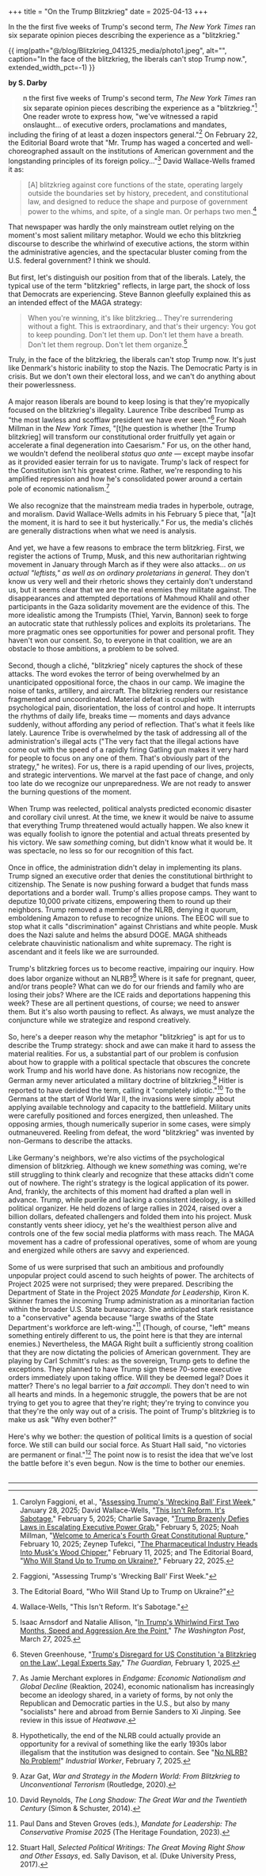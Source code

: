 +++
title = "On the Trump Blitzkrieg"
date = 2025-04-13
+++

In the the first five weeks of Trump's second term, *The New York Times* ran six separate opinion pieces describing the experience as a "blitzkrieg."

<!-- more -->
{{ img(path="@/blog/Blitzkrieg_041325_media/photo1.jpeg", 
alt="", caption="In the face of the blitzkrieg, the liberals can't stop Trump now.", extended_width_pct=-1) }}



**by S. Darby**

<font style="font-family: Arial, sans-serif; font-size:55pt; font-style:regular; width: .80em; font-weight: 400; line-height: 52px; float: left; color:rgb(255, 254, 255); padding-top: 10px; padding-bottom: 5px; padding-right: 1px; padding-left: -5px;  margin-right: -30px; margin-bottom: -5px;">I</font>n the first five weeks of Trump's second term, *The New York Times* ran six separate opinion pieces describing the experience as a "blitzkrieg."[^1] One reader wrote to express how, "we've witnessed a rapid onslaught... of executive orders, proclamations and mandates, including the firing of at least a dozen inspectors general."[^2] On February 22, the Editorial Board wrote that "Mr. Trump has waged a concerted and well-choreographed assault on the institutions of American government and the longstanding principles of its foreign policy..."[^3] David Wallace-Wells framed it as:

> \[A\] blitzkrieg against core functions of the state, operating
> largely outside the boundaries set by history, precedent, and
> constitutional law, and designed to reduce the shape and purpose of
> government power to the whims, and spite, of a single man. Or perhaps
> two men.[^4]

That newspaper was hardly the only mainstream outlet relying on the
moment's most salient military metaphor. Would we echo this blitzkrieg
discourse to describe the whirlwind of executive actions, the storm
within the administrative agencies, and the spectacular bluster coming
from the U.S. federal government? I think we should. \
\
But first, let's distinguish our position from that of the liberals.
Lately, the typical use of the term "blitzkrieg" reflects, in large
part, the shock of loss that Democrats are experiencing. Steve Bannon
gleefully explained this as an intended effect of the MAGA strategy:

> When you're winning, it's like blitzkrieg... They're surrendering
> without a fight. This is extraordinary, and that's their urgency: You
> got to keep pounding. Don't let them up. Don't let them have a breath.
> Don't let them regroup. Don't let them organize.[^5]

Truly, in the face of the blitzkrieg, the liberals can't stop Trump now.
It's just like Denmark's historic inability to stop the Nazis. The
Democratic Party is in crisis. But we don't own their electoral loss,
and we can't do anything about their powerlessness. \
\
A major reason liberals are bound to keep losing is that they're
myopically focused on the blitzkrieg's illegality. Laurence Tribe
described Trump as "the most lawless and scofflaw president we have ever
seen."[^6] For Noah Millman in the *New York Times*, "\[t\]he question
is whether \[the Trump blitzkrieg\] will transform our constitutional
order fruitfully yet again or accelerate a final degeneration into
Caesarism." For us, on the other hand, we wouldn't defend the neoliberal
*status quo ante* &mdash; except maybe insofar as it provided easier terrain
for us to navigate. Trump's lack of respect for the Constitution isn't
his greatest crime. Rather, we're responding to his amplified repression
and how he's consolidated power around a certain pole of economic
nationalism.[^7] \
\
We also recognize that the mainstream media trades in hyperbole,
outrage, and moralism. David Wallace-Wells admits in his February 5
piece that, "\[a\]t the moment, it is hard to see it but
hysterically.*"* For us, the media's clichés are generally distractions
when what we need is analysis. \
\
And yet, we have a few reasons to embrace the term blitzkrieg. First, we
register the actions of Trump, Musk, and this new authoritarian
rightwing movement in January through March as if they were also
attacks... *on us actual "leftists," as well as on ordinary
proletarians in general*. They don't know us very well and their
rhetoric shows they certainly don't understand us, but it seems clear
that we are the real enemies they militate against. The disappearances
and attempted deportations of Mahmoud Khalil and other participants in
the Gaza solidarity movement are the evidence of this. The more
idealistic among the Trumpists (Thiel, Yarvin, Bannon) seek to forge an
autocratic state that ruthlessly polices and exploits its proletarians.
The more pragmatic ones see opportunities for power and personal profit.
They haven't won our consent. So, to everyone in that coalition, we are
an obstacle to those ambitions, a problem to be solved. \
\
Second, though a cliché, "blitzkrieg" nicely captures the shock of these
attacks. The word evokes the terror of being overwhelmed by an
unanticipated oppositional force, the chaos in our camp. We imagine the
noise of tanks, artillery, and aircraft. The blitzkrieg renders our
resistance fragmented and uncoordinated. Material defeat is coupled with
psychological pain, disorientation, the loss of control and hope. It
interrupts the rhythms of daily life, breaks time &mdash; moments and days
advance suddenly, without affording any period of reflection. That's
what it feels like lately. Laurence Tribe is overwhelmed by the task of
addressing all of the administration's illegal acts ("The very fact that
the illegal actions have come out with the speed of a rapidly firing
Gatling gun makes it very hard for people to focus on any one of them.
That's obviously part of the strategy," he writes). For us, there is a
rapid upending of our lives, projects, and strategic interventions. We
marvel at the fast pace of change, and only too late do we recognize our
unpreparedness. We are not ready to answer the burning questions of the
moment. \
\
When Trump was reelected, political analysts predicted economic disaster
and corollary civil unrest. At the time, we knew it would be naive to
assume that everything Trump threatened would actually happen. We also
knew it was equally foolish to ignore the potential and actual threats
presented by his victory. We saw *something* coming, but didn't know
what it would be. It was spectacle, no less so for our recognition of
this fact. \
\
Once in office, the administration didn't delay in implementing its
plans. Trump signed an executive order that denies the constitutional
birthright to citizenship. The Senate is now
pushing forward a budget that funds mass deportations and a border wall.
Trump's allies propose camps. They want to deputize 10,000 private
citizens, empowering them to round up their neighbors. Trump removed a
member of the NLRB, denying it quorum, emboldening Amazon to refuse to
recognize unions. The EEOC will sue to stop what it calls
"discrimination" against Christians and white people. Musk does the Nazi
salute and helms the absurd DOGE. MAGA shitheads celebrate chauvinistic
nationalism and white supremacy. The right is ascendant and it feels
like we are surrounded. \
\
Trump's blitzkrieg forces us to become reactive, impairing our inquiry.
How does labor organize without an NLRB?[^8] Where is it safe for
pregnant, queer, and/or trans people? What can we do for our friends and
family who are losing their jobs? Where are the ICE raids and
deportations happening this week? These are all pertinent questions, of
course; we need to answer them. But it's also worth pausing to reflect.
As always, we must analyze the conjuncture while we strategize and
respond creatively. \
\
So, here's a deeper reason why the metaphor "blitzkrieg" is apt for us
to describe the Trump strategy: shock and awe can make it hard to assess
the material realities. For us, a substantial part of our problem is
confusion about how to grapple with a political spectacle that obscures
the concrete work Trump and his world have done. As historians now
recognize, the German army never articulated a military doctrine of
blitzkrieg.[^9] Hitler is reported to have derided the term, calling it
\"completely idiotic.\"[^10] To the Germans at the start of World War
II, the invasions were simply about applying available technology and
capacity to the battlefield. Military units were carefully positioned
and forces energized, then unleashed. The opposing armies, though
numerically superior in some cases, were simply outmaneuvered. Reeling
from defeat, the word "blitzkrieg" was invented by non-Germans to
describe the attacks. \
\
Like Germany's neighbors, we're also victims of the psychological
dimension of blitzkrieg. Although we knew *something* was coming, we're
still struggling to think clearly and recognize that these attacks
didn't come out of nowhere. The right's strategy is the logical
application of its power. And, frankly, the architects of this moment
had drafted a plan well in advance. Trump, while puerile and lacking a
consistent ideology, is a skilled political organizer. He held dozens of
large rallies in 2024, raised over a billion dollars, defeated
challengers and folded them into his project. Musk constantly vents
sheer idiocy, yet he's the wealthiest person alive and controls one of
the few social media platforms with mass reach. The MAGA movement has a
cadre of professional operatives, some of whom are young and energized
while others are savvy and experienced. \
\
Some of us were surprised that such an ambitious and profoundly
unpopular project could ascend to such heights of power. The architects of Project 2025 were not
surprised; they were prepared. Describing the Department of State in the
Project 2025 *Mandate for Leadership*, Kiron K. Skinner frames the
incoming Trump administration as a minoritarian faction within the
broader U.S. State bureaucracy. She anticipated stark resistance to a
\"conservative\" agenda because "large swaths of the State Department\'s
workforce are left-wing."[^11] (Though, of course, "left" means
something entirely different to us, the point here is that they are
internal enemies.) Nevertheless, the MAGA Right built a sufficiently strong coalition
that they are now dictating the policies of American government. They
are playing by Carl Schmitt's rules: as the sovereign, Trump gets to
define the exceptions. They planned to have Trump sign these 70-some
executive orders immediately upon taking office. Will they be deemed
legal? Does it matter? There's no legal barrier to a *fait accompli*.
They don't need to win all hearts and minds. In a hegemonic struggle,
the powers that be are not trying to get you to agree that they're
right; they're trying to convince you that they're the only way out of a
crisis. The point of Trump's blitzkrieg is to make us ask "Why even
bother?" \
\
Here's why we bother: the question of political limits is a question of
social force. We still can build our social force. As Stuart Hall said,
"no victories are permanent or final."[^12] The point now is to resist
the idea that we've lost the battle before it's even begun. Now is the
time to bother our enemies. \
<br />

---
[^1]: Carolyn Faggioni, et al., "[Assessing Trump's 'Wrecking Ball'
    First
    Week](https://www.nytimes.com/2025/01/28/opinion/president-trump-first-week.html),"
    January 28, 2025; David Wallace-Wells, "[This Isn't Reform. It's
    Sabotage,](https://www.nytimes.com/2025/02/05/opinion/trump-musk-government.html)"
    February 5, 2025; Charlie Savage, "[Trump Brazenly Defies Laws in
    Escalating Executive Power
    Grab](https://www.nytimes.com/2025/02/05/us/trump-federal-law-power.html),"
    February 5, 2025; Noah Millman, "[Welcome to America's Fourth Great
    Constitutional
    Rupture](https://www.nytimes.com/2025/02/10/opinion/trump-caesar-constitutional-rupture.html),"
    February 10, 2025; Zeynep Tufekci, "[The Pharmaceutical Industry
    Heads Into Musk's Wood
    Chipper](https://www.nytimes.com/2025/02/11/opinion/pharmaceutical-industry-musk-nih.html),"
    February 11, 2025; and The Editorial Board, "[Who Will Stand Up to
    Trump on
    Ukraine?](https://www.nytimes.com/2025/02/22/opinion/trump-ukraine-russia-republicans.html),"
    February 22, 2025.

[^2]: Faggioni, "Assessing Trump's 'Wrecking Ball' First Week."

[^3]: The Editorial Board, "Who Will Stand Up to Trump on Ukraine?"

[^4]: Wallace-Wells, "This Isn't Reform. It's Sabotage."

[^5]: Isaac Arnsdorf and Natalie Allison, "[In Trump's Whirlwind First
    Two Months, Speed and Aggression Are the
    Point](https://www.washingtonpost.com/politics/2025/03/27/trump-executive-orders-deportations/),"
    *The Washington Post*, March 27, 2025.

[^6]: Steven Greenhouse, "[Trump's Disregard for US Constitution 'a
    Blitzkrieg on the Law', Legal Experts
    Say](https://www.theguardian.com/us-news/2025/feb/01/trump-executive-orders-constitution-law),"
    *The Guardian,* February 1, 2025.

[^7]: As Jamie Merchant explores in *Endgame: Economic Nationalism and
    Global Decline* (Reaktion, 2024), economic nationalism has
    increasingly become an ideology shared, in a variety of forms, by
    not only the Republican and Democratic parties in the U.S., but also
    by many "socialists" here and abroad from Bernie Sanders to Xi
    Jinping. See review in this issue of *Heatwave*.

[^8]: Hypothetically, the end of the NLRB could actually provide an
    opportunity for a revival of something like the early 1930s labor
    illegalism that the institution was designed to contain. See "[No
    NLRB? No
    Problem!](https://industrialworker.org/no-nlrb-no-problem/)"
    *Industrial Worker*, February 7, 2025.

[^9]: Azar Gat, *War and Strategy in the Modern World: From Blitzkrieg
    to Unconventional Terrorism* (Routledge, 2020).

[^10]: David Reynolds, *The Long Shadow: The Great War and the Twentieth
    Century* (Simon & Schuster, 2014).

[^11]: Paul Dans and Steven Groves (eds.), *Mandate for Leadership: The
    Conservative Promise 2025* (The Heritage Foundation, 2023).

[^12]: Stuart Hall, *Selected Political Writings: The Great Moving Right
    Show and Other Essays*, ed. Sally Davison, et al. (Duke University
    Press, 2017).
